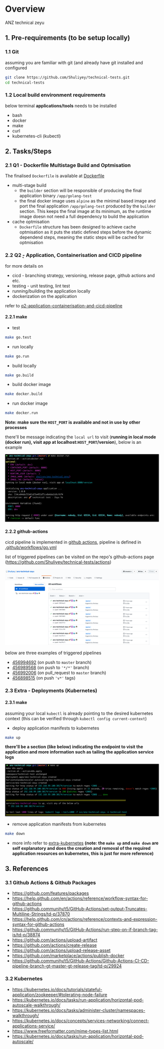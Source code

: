 # Overview

ANZ technical zeyu

## 1. Pre-requirements (to be setup locally)

### 1.1 Git

assuming you are familiar with git (and already have git installed and configured

```bash
git clone https://github.com/Shuliyey/technical-tests.git
cd technical-tests
```

### 1.2 Local build environment requirements

below terminal **applications/tools** needs to be installed

* bash
* docker
* make
* curl
* kubernetes-cli (kubectl)

## 2. Tasks/Steps

### 2.1 Q1 - Dockerfile Multistage Build and Optmisation

The finalised `Dockerfile` is available at [Dockerfile](./Dockerfile)

* multi-stage build
  * the `builder` section will be responsible of producing the final application binary `/app/golang-test`
  * the final docker image uses `alpine` as the minimal based image and port the final application `/app/golang-test` produced by the `builder` section. This keeps the final image at its minimum, as the runtime image doesn not need a full dependency to build the application
* cache optmisation
  * `Dockerfile` structure has been designed to achieve cache optmisation as it puts the static defined steps before the dynamic dependend steps, meaning the static steps will be cached for optmisation

### 2.2 Q2 ̨- Application, Containerisation and CICD pipeline

for more details on

* cicd - branching strategy, versioning, release page, github actions and etc.
* testing - unit testing, lint test
* running/building the application locally
* dockerization on the application

refer to [q2-application-containerisation-and-cicd-pipeline](readme/q2-application-containerisation-and-cicd-pipeline.md)

#### 2.2.1 make

* test

```bash
make go.test
```

* run locally

```bash
make go.run
```

* build locally

```bash
make go.build
```

* build docker image

```bash
make docker.build
```

* run docker image

```bash
make docker.run
```

**Note: make sure the `HOST_PORT` is available and not in use by other processes**

there'll be message indicating the `local url` to visit (**running in local mode (docker run), visit app at localhost:`HOST_PORT`/version**), below is an example

![anz technical zeyu q1 screenshot docker run example](readme/technical-tests-q2-screenshot-docker-run-example.png)

#### 2.2.2 github-actions

cicd pipeline is implemented in [github actions](https://github.com/features/actions), pipeline is defined in [.github/workflows/go.yml](.github/workflows/go.yml)

list of triggered pipelines can be visited on the repo's github-actions page (https://github.com/Shuliyey/technical-tests/actions)

![anz technical zeyu q2 github actions pipelines](readme/technical-tests-q2-github-actions-pipelines.png)

below are three examples of triggered pipelines

* [456994692](https://github.com/Shuliyey/technical-tests/runs/456994692?check_suite_focus=true) (on push to `master` branch)
* [456989568](https://github.com/Shuliyey/technical-tests/runs/456989568?check_suite_focus=true) (on push to `'*/*'` branch)
* [456992006](https://github.com/Shuliyey/technical-tests/runs/456992006?check_suite_focus=true) (on pull_request to `master` branch)
* [456898515](https://github.com/Shuliyey/technical-tests/runs/456898515?check_suite_focus=true) (on push `'v*'` tags)

### 2.3 Extra - Deployments (Kubernetes)

#### 2.3.1 make

assuming your local `kubectl` is already pointing to the desired kubernetes context (this can be verified through `kubectl config current-context`)

* deploy application manifests to kubernetes

```bash
make up
```

**there'll be a section (like below) indicating the endpoint to visit the application and more information such as tailing the application service logs**

![technical tests extra screenshot make up endpoint](readme/technical-tests-extra-screenshot-make-up-endpoint.png)

* remove application manifests from kubernetes

```bash
make down
```

* more info refer to [extra-kubernetes](readme/extra-kubernetes.md) **(note: the `make up` and `make down` are self explanatory and does the creation and removal of the required application resources on kubernetes, this is just for more reference)**

## 3. References

### 3.1 Github Actions & Github Packages
* https://github.com/features/packages
* https://help.github.com/en/actions/reference/workflow-syntax-for-github-actions
* https://github.community/t5/GitHub-Actions/set-output-Truncates-Multiline-Strings/td-p/37870
* https://help.github.com/cn/actions/reference/contexts-and-expression-syntax-for-github-actions
* https://github.community/t5/GitHub-Actions/run-step-on-if-branch-tag-is/td-p/38874
* https://github.com/actions/upload-artifact
* https://github.com/actions/create-release
* https://github.com/actions/upload-release-asset
* https://github.com/marketplace/actions/publish-docker
* https://github.community/t5/GitHub-Actions/Github-Actions-CI-CD-pipeline-branch-gt-master-gt-release-tag/td-p/29924

### 3.2 Kubernetes
* https://kubernetes.io/docs/tutorials/stateful-application/zookeeper/#tolerating-node-failure
* https://kubernetes.io/docs/tasks/run-application/horizontal-pod-autoscale-walkthrough/
* https://kubernetes.io/docs/tasks/administer-cluster/namespaces-walkthrough/
* https://kubernetes.io/docs/concepts/services-networking/connect-applications-service/
* https://www.freeformatter.com/mime-types-list.html
* https://kubernetes.io/docs/tasks/run-application/horizontal-pod-autoscale/